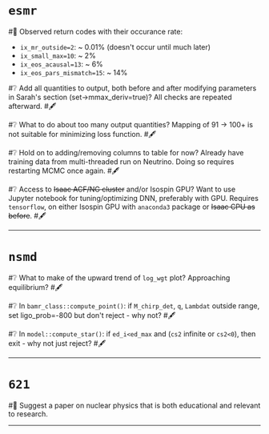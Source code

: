 # `esmr` 
#📓 Observed return codes with their occurance rate:
 - `ix_mr_outside=2`: ~ 0.01% (doesn't occur until much later)
 - `ix_small_max=10`: ~ 2%
 - `ix_eos_acausal=13`: ~ 6%
 - `ix_eos_pars_mismatch=15`: ~ 14%

#❔ Add all quantities to output, both before and after modifying parameters in Sarah's section (set->mmax_deriv=true)? All checks are repeated afterward. 
#🖋️  

#❔ What to do about too many output quantities? Mapping of 91 $\to$ 100+ is not suitable for minimizing loss function.
#🖋️ 

#❔ Hold on to adding/removing columns to table for now? Already have training data from multi-threaded run on Neutrino. Doing so requires restarting MCMC once again.
#🖋️ 

#❔ Access to ~~Isaac ACF/NG cluster~~ and/or Isospin GPU? Want to use Jupyter notebook for tuning/optimizing DNN, preferably with GPU. Requires `tensorflow`, on either Isospin GPU with `anaconda3` package or ~~Isaac CPU as before~~.
#🖋️ 
___
# `nsmd`
#❔ What to make of the upward trend of `log_wgt` plot? Approaching equilibrium? 
#🖋️ 

#❔ In `bamr_class::compute_point()`: if `M_chirp_det`, `q`, `Lambdat` outside range, set ligo_prob=-800 but don't reject - why not? 
#🖋️ 

#❔ In `model::compute_star()`: if `ed_i<ed_max` and (`cs2` infinite or `cs2<0`), then exit - why not just reject?
#🖋️ 


___
# `621` 
#📌 Suggest a paper on nuclear physics that is both educational and relevant to research.
___
